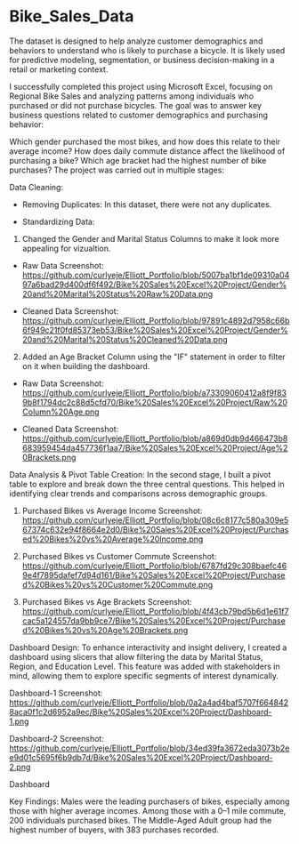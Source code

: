 # Bike_Sales_Data

The dataset is designed to help analyze customer demographics and behaviors to understand who is likely to purchase a bicycle. It is likely used for predictive modeling, segmentation, or business decision-making in a retail or marketing context.

I successfully completed this project using Microsoft Excel, focusing on Regional Bike Sales and analyzing patterns among individuals who purchased or did not purchase bicycles. The goal was to answer key business questions related to customer demographics and purchasing behavior:

Which gender purchased the most bikes, and how does this relate to their average income?
How does daily commute distance affect the likelihood of purchasing a bike?
Which age bracket had the highest number of bike purchases?
The project was carried out in multiple stages:

Data Cleaning:

- Removing Duplicates: In this dataset, there were not any duplicates.

- Standardizing Data:

1. Changed the Gender and Marital Status Columns to make it look more appealing for vizualtion.

- Raw Data Screenshot: https://github.com/curlyeje/Elliott_Portfolio/blob/5007ba1bf1de09310a0497a6bad29d400df6f492/Bike%20Sales%20Excel%20Project/Gender%20and%20Marital%20Status%20Raw%20Data.png

- Cleaned Data Screenshot: https://github.com/curlyeje/Elliott_Portfolio/blob/97891c4892d7958c66b6f949c21f0fd85373eb53/Bike%20Sales%20Excel%20Project/Gender%20and%20Marital%20Status%20Cleaned%20Data.png

2. Added an Age Bracket Column using the "IF" statement in order to filter on it when building the dashboard.

- Raw Data Screenshot: https://github.com/curlyeje/Elliott_Portfolio/blob/a73309060412a8f9f839b8f1794dc2c88d5cfd70/Bike%20Sales%20Excel%20Project/Raw%20Column%20Age.png

- Cleaned Data Screenshot: https://github.com/curlyeje/Elliott_Portfolio/blob/a869d0db9d466473b8683959454da457736f1aa7/Bike%20Sales%20Excel%20Project/Age%20Brackets.png



Data Analysis & Pivot Table Creation:
In the second stage, I built a pivot table to explore and break down the three central questions. This helped in identifying clear trends and comparisons across demographic groups.

1. Purchased Bikes vs Average Income Screenshot: https://github.com/curlyeje/Elliott_Portfolio/blob/08c6c8177c580a309e567374c632e94f8664e2d0/Bike%20Sales%20Excel%20Project/Purchased%20Bikes%20vs%20Average%20Income.png

2. Purchased Bikes vs Customer Commute Screenshot: https://github.com/curlyeje/Elliott_Portfolio/blob/6787fd29c308baefc469e4f7895dafef7d94d161/Bike%20Sales%20Excel%20Project/Purchased%20Bikes%20vs%20Customer%20Commute.png

3. Purchased Bikes vs Age Brackets Screenshot: https://github.com/curlyeje/Elliott_Portfolio/blob/4f43cb79bd5b6d1e61f7cac5a124557da9bb9ce7/Bike%20Sales%20Excel%20Project/Purchased%20Bikes%20vs%20Age%20Brackets.png

Dashboard Design:
To enhance interactivity and insight delivery, I created a dashboard using slicers that allow filtering the data by Marital Status, Region, and Education Level. This feature was added with stakeholders in mind, allowing them to explore specific segments of interest dynamically.

Dashboard-1 Screenshot: https://github.com/curlyeje/Elliott_Portfolio/blob/0a2a4ad4baf5707f6648428aca0f1c2d6952a9ec/Bike%20Sales%20Excel%20Project/Dashboard-1.png

Dashboard-2 Screenshot: https://github.com/curlyeje/Elliott_Portfolio/blob/34ed39fa3672eda3073b2ee9d01c5695f6b9db7d/Bike%20Sales%20Excel%20Project/Dashboard-2.png

Dashboard 

Key Findings:
Males were the leading purchasers of bikes, especially among those with higher average incomes.
Among those with a 0–1 mile commute, 200 individuals purchased bikes.
The Middle-Aged Adult group had the highest number of buyers, with 383 purchases recorded.
